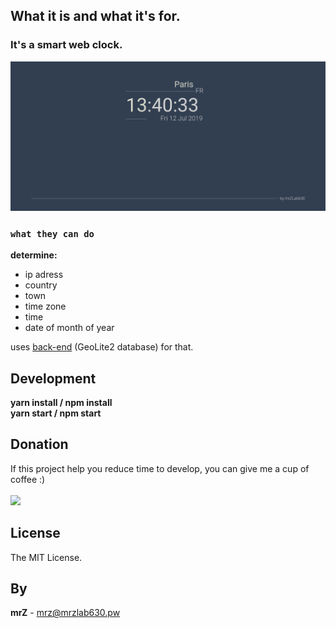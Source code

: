 ## What it is and what it's for.

### It's a smart web clock.

![preview](https://github.com/mrzlab630/what-time-is-it-reactjs-front/blob/master/src/assets/imgs/preview.png?raw=true)


### `what they can do`

**determine:**
* ip adress 
* country
* town
* time zone
* time
* date of month of year

uses [back-end](https://github.com/mrzlab630/what-time-is-it-node-js-back) (GeoLite2 database) for that.
<br>


## Development

**yarn install / npm install**
<br>
**yarn start / npm start**
<br>

## Donation
If this project help you reduce time to develop, you can give me a cup of coffee :)
<br><br>
[![](https://www.paypalobjects.com/en_US/i/btn/btn_donateCC_LG.gif)](https://www.paypal.com/cgi-bin/webscr?cmd=_s-xclick&hosted_button_id=3FYLY9YVBTSEL)
<br>


## License

The MIT License.

## By

**mrZ** - mrz@mrzlab630.pw
